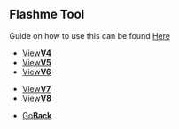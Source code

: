 ## Flashme Tool

Guide on how to use this can be found <a href="https://wiki.gbatemp.net/wiki/FlashMe">Here<a/>

<threebutton>
  <ul>
    <li><a href="./V4/">View<strong>V4</strong></a></li>
    <li><a href="./V5/">View<strong>V5</strong></a></li>
    <li><a href="./V6/">View<strong>V6</strong></a></li>
  </ul>
  </threebutton>
<twobutton>
  <ul>
    <li><a href="./V7/">View<strong>V7</strong></a></li>
    <li><a href="./V8/">View<strong>V8</strong></a></li>
  </ul>
  </twobutton>



<onebutton>
<ul>
            <li><a href="../">Go<strong>Back</strong></a></li>
          </ul>
</onebutton>
